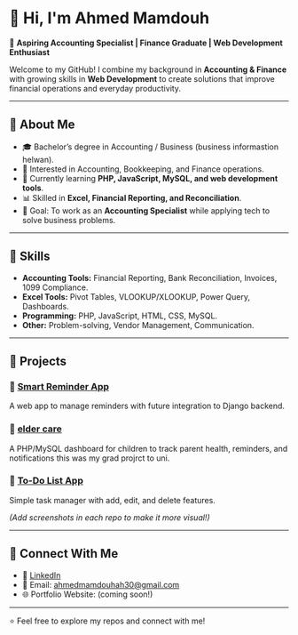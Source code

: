# 👋 Hi, I'm Ahmed Mamdouh  

🎯 **Aspiring Accounting Specialist | Finance Graduate | Web Development Enthusiast**  

Welcome to my GitHub! I combine my background in **Accounting & Finance** with growing skills in **Web Development** to create solutions that improve financial operations and everyday productivity.  

---

## 🔹 About Me
- 🎓 Bachelor’s degree in Accounting / Business (business informastion helwan).  
- 💼 Interested in Accounting, Bookkeeping, and Finance operations.  
- 🌱 Currently learning **PHP, JavaScript, MySQL, and web development tools**.  
- 📊 Skilled in **Excel, Financial Reporting, and Reconciliation**.  
- 🚀 Goal: To work as an **Accounting Specialist** while applying tech to solve business problems.  

---

## 🔹 Skills
- **Accounting Tools:** Financial Reporting, Bank Reconciliation, Invoices, 1099 Compliance.  
- **Excel Tools:** Pivot Tables, VLOOKUP/XLOOKUP, Power Query, Dashboards.  
- **Programming:** PHP, JavaScript, HTML, CSS, MySQL.  
- **Other:** Problem-solving, Vendor Management, Communication.  

---

## 🔹 Projects
### 📌 [Smart Reminder App](https://github.com/do7a123/smartreminder.git)  
A web app to manage reminders with future integration to Django backend.  

### 📌 [elder care](https://github.com/do7a123/Eldercare.git)  
A PHP/MySQL dashboard for children to track parent health, reminders, and notifications this was my grad projrct to uni.  

### 📌 [To-Do List App](https://github.com/yourusername/todo-list)  
Simple task manager with add, edit, and delete features.  

*(Add screenshots in each repo to make it more visual!)*  

---

## 🔹 Connect With Me
- 💼 [LinkedIn](https://www.linkedin.com/in/ahmed-mamdouh-a7024b375)  
- 📧 Email: ahmedmamdouhah30@gmail.com  
- 🌐 Portfolio Website: (coming soon!)  

---
⭐️ Feel free to explore my repos and connect with me!
